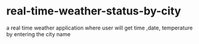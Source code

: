 # real-time-weather-status-by-city
a real time weather application where user will get time ,date, temperature by entering the city name
